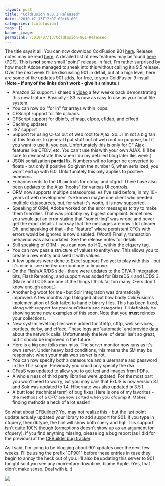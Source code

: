 ```yaml
---
layout: post
title: "ColdFusion 9.0.1 Released"
date: "2010-07-13T12:07:00+06:00"
categories: [coldfusion]
tags: []
banner_image: 
permalink: /2010/07/13/ColdFusion-901-Released
---
```


The title says it all. You can now download ColdFusion 901 <a href="http://www.adobe.com/go/getcf901">here</a>. Release notes may be read <a href="http://www.adobe.com/support/documentation/en/coldfusion/releasenotes.html ">here</a>. A detailed list of new features may be found <a href="http://www.adobe.com/support/documentation/en/coldfusion/901/cf901features.pdf ">here (PDF)</a>. This is <b>not</b> some small "point" release. In fact, I'm rather surprised by how much Adobe managed to sneak into this without calling it a 9.5 release. Over the next week I'll be discussing 901 in detail, but at a high level, here are some of the updates 901 adds, for free, to your ColdFusion 9 install. (<b>Note - if any of the links don't work - give it a minute.</b>)

<ul>
<li>Amazon S3 support. I shared a <a href="http://www.raymondcamden.com/index.cfm/2010/6/8/ColdFusion-901-Sneak ">video</a> a few weeks back demonstrating this new feature. Basically - S3 is now as easy to use as your local file system.
<li>You can now do "for in" for arrays within loops. 
<li>CFScript support for file uploads.
<li>CFScript support for dbinfo, cfimap, cfpop, cfldap, and cffeed.
<li>Caching updates
<li>IIS7 support
<li>Support for using CFCs out of web root for Ajax. So... I'm not a big fan of this feature. In general I put stuff out of web root on purpose, but if you want to use it, you can. Unfortunately this is only for CF Ajax features like CFDiv, etc. You can't use this with your own AJAX. (I'll be sure to demonstrate this when I do my detailed blog later this week.)
<li>JSON serialization <b>partial</b> fix. Numbers will no longer be converted to floats - but only if positive. So given the number 6, when serialized, you won't end up with 6.0. Unfortunately this only applies to positive numbers.
<li>Enhancements to the UI controls for cfmap and cfgrid. There have also been updates to the Ajax "hooks" for various UI controls.
<li>ORM now supports multiple datasources. As I've said before, in my 10+ years of web development I've known maybe one client who needed multiple datasources, but, for what it's worth, it is now supported.
<li>Speaking of ORM, Adobe worked on the error messages to try to make them friendlier. That was probably my biggest complaint. Sometimes you would get an error stating that "something" was wrong and never get the exact details. I can say that the messages are now a lot clearer. Oh, and speaking of that - the "feature" where persistent CFCs with errors would be ignored is now disabled. (Woot!) Finally, transaction behavour was also updated. See the release notes for details.
<li>Still speaking of ORM - you can now do HQL within the cfquery tag.
<li>You can now pass a structure of values to entityNew. This allows you to create a new entity and seed it with values.
<li>A few updates were done to Excel support. I've yet to play with this - but it's nice to see the feature continue to improve.
<li>On the Flash/AIR/DS side - there were updates to the CF/AIR integration bits, Flash Remoting, and support was added for BlazeDS 4 and LCDS 3. (Blaze and LCDS are one of the things I think far too many CFers don't know enough about.)
<li>Another big woot for me - but Solr integration was dramatically improved. A few months ago I blogged about how badly ColdFusion's implementation of Solr failed to handle binary files. This has been fixed, along with support for previousCriteria and categories. I'll definitely be showing some new examples of this soon. Note that you <b>must</b> reindex your collections.
<li>New system level log files were added for cfhttp, cfftp, web services, portlets, derby, and cffeed. These logs are 'automatic' and provide data about the network calls. Unfortunately the level of detail isn't so great, but it should be improved in the future.
<li>Here is a big one folks may miss. The server monitor now runs as it's own server. Under heavy load conditions, this means the SM may be responsive when your main web server is not. 
<li>You can now specify both a datasource and a username and password in the This scope. Previously you could only specify the dsn.
<li>CFaaS was updated to allow you to get text and images from PDFs.
<li>A whole mess of third party libraries were updated. For the most part you won't need to worry, but you may care that ExtJS is now version 3.1, and Solr was updated to 1.4. Hibernate was also updated to 3.5.1.
<li>A butt load (technical term) of bug fixes! Here is one of my favorites - the methods of a CFC are now sorted when you cfdump it. Makes finding methods a heck of a lot easier!
</ul>

So what about CFBuilder? You may not realize this - but the last point update actually updated your library to add support for 901. If you type in cfquery, then dbtype, the hint will show both query and hql. This support isn't quite 100% though (ormoptions doesn't show up as an argument for cfquery). If you find anything missing, please log a bug report (as I did for the previous) at the <a href="http://cfbugs.adobe.com/bugreport/flexbugui/cfbugtracker/main.html">CFBuilder bug tracker</a>.

As I said, I'm going to be blogging about 901 updates over the next few weeks. I'll be using the prefix "CF901" before these entries in case they begin to annoy the heck out of you. I'll also be updating this server to 901 tonight so if you see any momentary downtime, blame Apple. (Yes, that didn't make sense. Deal with it. :)

<img src="https://static.raymondcamden.com/images/cfjedi/chuck-norris.jpg" />
